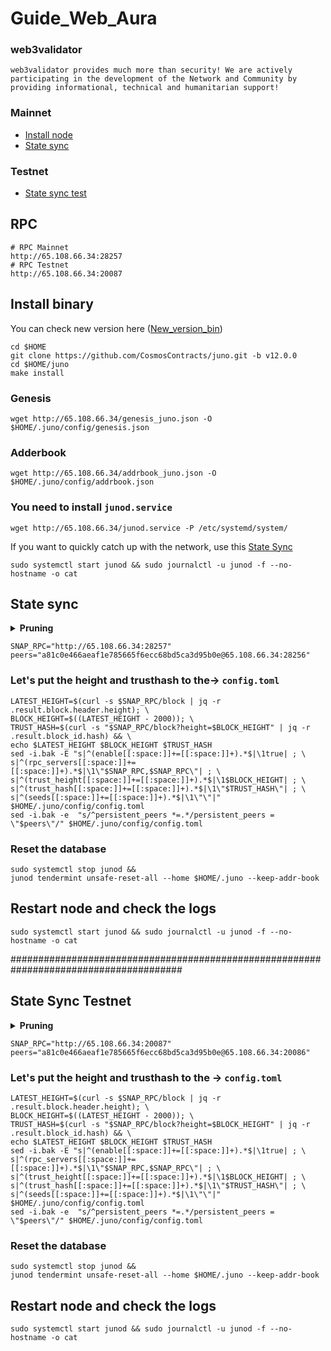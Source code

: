 # Guide_Web_Aura


### web3validator
```
web3validator provides much more than security! We are actively participating in the development of the Network and Community by providing informational, technical and humanitarian support!
```


### Mainnet
* [Install node](https://github.com/MaxMavaIll/Guide_Web_Aura#install-binary)
* [State sync](https://github.com/MaxMavaIll/Guide_Web_Aura#state-sync)

### Testnet
* [State sync test](https://github.com/MaxMavaIll/Guide_Web_Aura/blob/main/README.md#state-sync-testnet)


## RPC
```
# RPC Mainnet
http://65.108.66.34:28257
# RPC Testnet
http://65.108.66.34:20087
```

## Install binary

You can check new version here ([New_version_bin](https://github.com/CosmosContracts/juno/releases))
```
cd $HOME
git clone https://github.com/CosmosContracts/juno.git -b v12.0.0
cd $HOME/juno
make install

```
### Genesis
```
wget http://65.108.66.34/genesis_juno.json -O $HOME/.juno/config/genesis.json

```
### Adderbook
```
wget http://65.108.66.34/addrbook_juno.json -O $HOME/.juno/config/addrbook.json

```
### You need to install `junod.service`
```
wget http://65.108.66.34/junod.service -P /etc/systemd/system/

```
If you want to quickly catch up with the network, use this [State Sync](https://github.com/MaxMavaIll/Guide_Web_Aura#state-sync)

```
sudo systemctl start junod && sudo journalctl -u junod -f --no-hostname -o cat
```



## State sync

<details >
  <summary><b>Pruning</b></summary>
  
  ```
  pruning = "default"
  
  pruning-keep-recent = "0"
  pruning-keep-every = "0"
  pruning-interval = "0"
  ```
  
</details>

  ```
  SNAP_RPС="http://65.108.66.34:28257"
  peers="a81c0e466aeaf1e785665f6ecc68bd5ca3d95b0e@65.108.66.34:28256"
  ```
  
  ### Let's put the height and trusthash to the-> `config.toml`
  ```
  LATEST_HEIGHT=$(curl -s $SNAP_RPC/block | jq -r .result.block.header.height); \
  BLOCK_HEIGHT=$((LATEST_HEIGHT - 2000)); \
  TRUST_HASH=$(curl -s "$SNAP_RPC/block?height=$BLOCK_HEIGHT" | jq -r .result.block_id.hash) && \
  echo $LATEST_HEIGHT $BLOCK_HEIGHT $TRUST_HASH
  sed -i.bak -E "s|^(enable[[:space:]]+=[[:space:]]+).*$|\1true| ; \
  s|^(rpc_servers[[:space:]]+=[[:space:]]+).*$|\1\"$SNAP_RPC,$SNAP_RPC\"| ; \
  s|^(trust_height[[:space:]]+=[[:space:]]+).*$|\1$BLOCK_HEIGHT| ; \
  s|^(trust_hash[[:space:]]+=[[:space:]]+).*$|\1\"$TRUST_HASH\"| ; \
  s|^(seeds[[:space:]]+=[[:space:]]+).*$|\1\"\"|" $HOME/.juno/config/config.toml
  sed -i.bak -e  "s/^persistent_peers *=.*/persistent_peers = \"$peers\"/" $HOME/.juno/config/config.toml

  ```
  ### Reset the database 
  ```
  sudo systemctl stop junod && 
  junod tendermint unsafe-reset-all --home $HOME/.juno --keep-addr-book
  
  ```
  ## Restart node and check the logs
  ```
  sudo systemctl start junod && sudo journalctl -u junod -f --no-hostname -o cat
  ```

#######################################################################################

## State Sync Testnet


  <details >
    <summary><b>Pruning</b></summary>

    ```
    
    pruning = "default"

    pruning-keep-recent = "0"
    pruning-keep-every = "0"
    pruning-interval = "0"
    
    ```

  </details>


  ```
  SNAP_RPС="http://65.108.66.34:20087"
  peers="a81c0e466aeaf1e785665f6ecc68bd5ca3d95b0e@65.108.66.34:20086"
  ```

  ### Let's put the height and trusthash to the -> `config.toml`
  ```
  LATEST_HEIGHT=$(curl -s $SNAP_RPC/block | jq -r .result.block.header.height); \
  BLOCK_HEIGHT=$((LATEST_HEIGHT - 2000)); \
  TRUST_HASH=$(curl -s "$SNAP_RPC/block?height=$BLOCK_HEIGHT" | jq -r .result.block_id.hash) && \
  echo $LATEST_HEIGHT $BLOCK_HEIGHT $TRUST_HASH
  sed -i.bak -E "s|^(enable[[:space:]]+=[[:space:]]+).*$|\1true| ; \
  s|^(rpc_servers[[:space:]]+=[[:space:]]+).*$|\1\"$SNAP_RPC,$SNAP_RPC\"| ; \
  s|^(trust_height[[:space:]]+=[[:space:]]+).*$|\1$BLOCK_HEIGHT| ; \
  s|^(trust_hash[[:space:]]+=[[:space:]]+).*$|\1\"$TRUST_HASH\"| ; \
  s|^(seeds[[:space:]]+=[[:space:]]+).*$|\1\"\"|" $HOME/.juno/config/config.toml
  sed -i.bak -e  "s/^persistent_peers *=.*/persistent_peers = \"$peers\"/" $HOME/.juno/config/config.toml

  ```
  ### Reset the database 
  ```
  sudo systemctl stop junod && 
  junod tendermint unsafe-reset-all --home $HOME/.juno --keep-addr-book

  ```
  ## Restart node and check the logs
  ```
  sudo systemctl start junod && sudo journalctl -u junod -f --no-hostname -o cat
  ```







